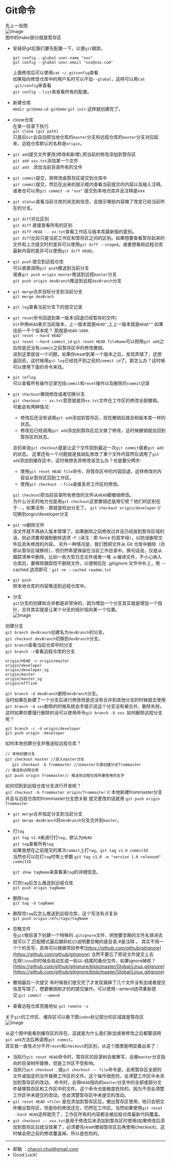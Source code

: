 Git命令
===

先上一张图             
![Image](https://raw.githubusercontent.com/CharonChui/Pictures/master/git.jpg)                  
图中的index部分就是暂存区           

- 安装好git后我们要先配置一下。以便`git`跟踪。           
    ```
    git config --global user.name "xxx"            
	git config --global user.email "xxx@xxx.com"
	```          
	上面修改后可以使用`cat ~/.gitconfig`查看                      
	如果指向修改仓库中的用户名时可以不加`--global`，这样可以用`cat .git/config`来查看             
	`git config --list`来查看所有的配置。   
	
- 新建仓库                          
    `mkdir gitDemo`
    `cd gitDemo`
    `git init`
    这样就创建完了。

- clone仓库                 
	在某一目录下执行.          
    `git clone [git path]`                                    
	只是后`Git`会自动把当地仓库的`master`分支和远程仓库的`master`分支对应起来，远程仓库默认的名称是`origin`。

- `git add`提交文件更改(修改和新增),把当前的修改添加到暂存区                                 
    `git add xxx.txt`添加某一个文件                
    `git add .`添加当前目录所有的文件            
	
- `git commit`提交，把修改由暂存区提交到仓库中                         
    `git commit`提交，然后在出来的提示框内查看当前提交的内容以及输入注释。          
    或者也可以用`git commit -m "xxx"` 提交到本地仓库并且注释是xxx      
	
- `git status`查看当前仓库的状态和信息，会提示哪些内容做了改变已经当前所在的分支。              

- `git diff`对比区别                
    `git diff` 直接查看所有的区别                 
	`git diff HEAD -- xx.txt`查看工作区与版本库最新版的差别。            
    `git diff`比较只是当前工作区和暂存区之间的区别。如果想要查看暂存起来的文件和上次提交时的差异可以使用`git diff --staged`。或者想看和远程仓库最新内容的差异可以使用`git diff HEAD`。

- `git push` 提交到远程仓库                        
    可以直接调用`git push`推送到当前分支         
	或者`git push origin master`推送到远程`master`分支         
	`git push origin devBranch`推送到远程`devBranch`分支           

- `git merge`合并目标分支到当前分支               
    `git merge devBrach`

- `git log`查看当前分支下的提交记录             

- `git reset`命令回退到某一版本(回退已经暂存的文件)                      
    `Git`中用`HEAD`表示当前版本，上一版本就是`HEAD^`,上上一版本就是`HEAD^^`.如果往前一千个版本呢？ 那就是`HEAD~1000`.             
    `git reset —-hard HEAD^`       
    `git reset —-hard commit_id`
	`git reset HEAD fileName`可以把用`git add`之后但是还没有`commit`之前暂存区中的修改撤销。          
    说到这里就说一个问题，如果你reset到某一个版本之后，发现弄错了，还想返回去，这时候用`git log`已经找不到之前的`commit id`了。那怎么办？这时候可以使用下面的命令来找。

- `git reflog`               
    可以查看所有操作记录包括`commit`和`reset`操作以及删除的`commit`记录

- `git checkout`撤销修改或者切换分支           
    `git checkout -- xx.txt`意思就是将`xx.txt`文件在工作区的修改全部撤销。可能会有两种情况:      
	
	- 修改后还没有调用`git add`添加到暂存区，现在撤销后就会和版本库一样的状态。
	- 修改后已经调用`git add`添加到暂存区后又做了修改，这时候撤销就会回到暂存区的状态。

    总的来说`git checkout`就是让这个文件回到最近一次`git commit`或者`git add`的状态。
	这里还有一个问题就是我胡乱修改了某个文件内容然后调用了`git add`添加到缓存区中，这时候想丢弃修改该怎么办？也是要分两步:
	- 使用`git reset HEAD file`命令，将暂存区中的内容回退，这样修改的内容会从暂存区回到工作区。             
	- 使用`git checkout --file`直接丢弃工作区的修改。            

	`git checkout`把当前目录所有修改的文件从`HEAD`都撤销修改。        
	为什么分支的地方也是用`git checkout`这里撤销还是用它呢？他们的区别在于`--`，如果没有`--`那就是检出分支了。
	`git checkout origin/developer`  // 切换到orgin/developer分支   

- `git rm`删除文件     
    该文件就不再纳入版本管理了。如果删除之前修改过并且已经放到暂存区域的话，则必须要用强制删除选项 -f（译注：即 force 的首字母），以防误删除文件后丢失修改的内容。
    另外一种情况是，我们想把文件从 Git 仓库中删除（亦即从暂存区域移除），但仍然希望保留在当前工作目录中。换句话说，仅是从跟踪清单中删除。比如一些大型日志文件或者一堆 .a 编译文件，不小心纳入仓库后，要移除跟踪但不删除文件，以便稍后在 .gitignore 文件中补上，用 --cached 选项即可：`git rm --cached readme.txt`   

- `git push`        
    把本地仓库的内容推送到远程仓库中。

- 分支                   
    `git`分支的创建和合并都是非常快的，因为增加一个分支其实就是增加一个指针，合并其实就是让某个分支的指针指向某一个位置。        
 ![Image](https://raw.githubusercontent.com/CharonChui/Pictures/master/git_master_branch.png?raw=true) 

创建分支                   
`git branch devBranch`创建名为`devBranch`的分支。          
`git checkout devBranch`切换到`devBranch`分支。            
`git branch`查看当前仓库中的分支                   
`git branch -r`查看远程仓库的分支            
```
origin/HEAD -> origin/master
origin/developer
origin/developer_sg
origin/master
origin/master_sg
origin/offline
```
`git branch -d devBranch`删除`devBranch`分支。           
当时如果在新建了一个分支后进行修改但是还没有合并到其他分支的时候就去使用`git branch -d xxx`删除的时候系统会手提示说这个分支没有被合并，删除失败。
这时如果你要强行删除的话可以使用命令`git branch -D xxx`.
如何删除远程分支呢？
```
git branch -r -d origin/developer
git push origin :developer
```
如何本地创建分支并推送给远程仓库？
```
// 本地创建分支
git checkout master //进入master分支
   git checkout -b frommaster //以master为源创建分支frommaster
// 推送到远程仓库
git push origin frommaster// 推送到远程仓库所要使用的名字
```

如何切到到远程仓库分支进行开发呢？         
`git checkout -b frommaster origin/frommaster`
// 本地新建frommaster分支并且与远程仓库的frommaster分支想关联
提交更改的话就用 
`git push origin frommaster`
	

- `git merge`合并指定分支到当前分支                         
   `git merge devBranch`将`devBranch`分支合并到`master`。          

- 打`tag`                   
    `git tag v1.0`来进行打`tag`，默认为`HEAD`             
	`git tag`查看所有`tag`          
    如果我想在之前提交的某次`commit`上打`tag`，`git tag v1.0 commitID`     
	当然也可以在打`tag`时带上参数 `git tag v1.0 -m "version 1.0 released" commitID`

	`git show tagName`来查看某`tag`的详细信息。          
- 打完`tag`后怎么推送到远程仓库         
    `git push origin tagName`	   

- 删除`tag`        
    `git tag -d tagName`	  

- 删除完`tag`后怎么推送到远程仓库，这个写法有点复杂                  
    `git push origin:refs/tags/tagName`	

- 忽略文件	              
    在`git`根目录下创建一个特殊的`.gitignore`文件，把想要忽略的文件名填进去就可以了,匹配模式最后跟斜杠(/)说明要忽略的是目录,#是注释 。
	其实不用一个个的去写，具体可以根据项目参考[https://github.com/github/gitignore](https://github.com/github/gitignore)
	当然不要忘了把该文件提交上去                
	在用`linux`的时候会自动生成一些以`~`结尾的备份文件，如果ignore掉呢？[https://github.com/github/gitignore/blob/master/Global/Linux.gitignore](https://github.com/github/gitignore/blob/master/Global/Linux.gitignore)

- 撤销最后一次提交
    有时候我们提交完了才发现漏掉了几个文件没有加或者提交信息写错了，想要撤销刚才的的提交操作。可以使用--amend选项重新提交:`git commit --amend`

- 查看远程仓库克隆地址
    `git remote -v`

关于`git`的工作区、缓存区可以看下图`index`标记部分的区域就是暂存区                     
![Image](https://raw.githubusercontent.com/CharonChui/Pictures/master/git_stage.jpg?raw=true)	      

从这个图中能看到缓存区的存在，这就是为什么我们新加或者修改之后都要调用`git add`方法后再调用`git commit`。              
其实我一直有点分不开`reset`和`checkout`的区别，从这个图里能明显看出来了：

- 当执行`git reset HEAD`命令时，暂存区的目录树会被重写，会被`master`分支指向的目录树所替换，但是工作区不受影响。
- 当执行`git checkout .`或`git checkout -- file`命令是，会用暂存区全部的文件或指定的文件替换工作区的文件。这个操作很危险，会清楚工作区中未添加到暂存区的改动。
命令时，会用`HEAD`指向的`master`分支中的全部或部分文件替换暂存区和工作区中的文件。这个命令也是极度危险的。因为不但会清楚工作区中未提交的改动，也会清楚暂存区中未提交的改动。
- `git reset HEAD <file>` 是在添加到暂存区后，撤出暂存区使用，他只会把文件撤出暂存区，但是你的修改还在，仍然在工作区。当然如果使用`git reset --hard HEAD`这样就完了，工作区所有的内容都会被远程仓库最新代码覆盖。
- `git checkout -- xxx.txt`是用于修改后未添加到暂存区时使用(如果修改后添加到暂存区后就没效果了，必须要先reset撤销暂存区后再使用checkout)，这时候会把之前的修改覆盖掉。所以是危险的。

---

- 邮箱 ：charon.chui@gmail.com  
- Good Luck! 



	


